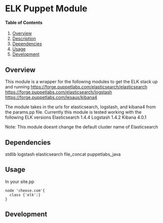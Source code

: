 # ELK Puppet Module

#### Table of Contents
1. [Overview](#overview)
2. [Description](#description)
3. [Dependencies](#dependencies)
4. [Usage](#usage)
5. [Development](#development)

## Overview
This module is a wrapper for the following modules to get the ELK stack up and running
https://forge.puppetlabs.com/elasticsearch/elasticsearch
https://forge.puppetlabs.com/elasticsearch/logstash
https://forge.puppetlabs.com/lesaux/kibana4

The module takes in the urls for elasticsearch, logstash, and kibana4 from the params.pp file.
Currently this module is tested working with the following ELK versions
Elasticsearch 1.4.4
Logstash 1.4.2
Kibana 4.0.1

Note: This module doesnt change the default cluster name of Elasticsearch

## Dependencies
stdlib
logstash
elasticsearch
file_concat
puppetlabs_java
## Usage
In your site.pp
```puppet
node 'cheese.com'{
  class {'elk':}
}
```
## Development
